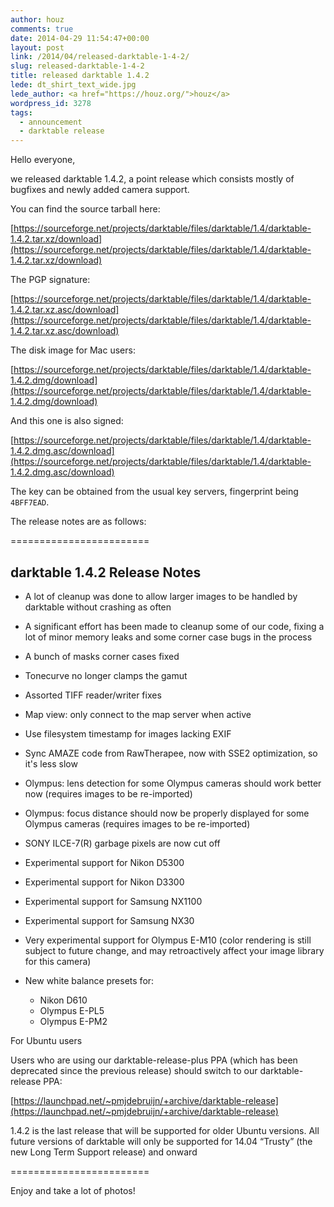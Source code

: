 ```yaml
---
author: houz
comments: true
date: 2014-04-29 11:54:47+00:00
layout: post
link: /2014/04/released-darktable-1-4-2/
slug: released-darktable-1-4-2
title: released darktable 1.4.2
lede: dt_shirt_text_wide.jpg
lede_author: <a href="https://houz.org/">houz</a>
wordpress_id: 3278
tags:
  - announcement
  - darktable release
---
```

Hello everyone,

we released darktable 1.4.2, a point release which consists mostly of bugfixes and newly added camera support.

You can find the source tarball here:

[https://sourceforge.net/projects/darktable/files/darktable/1.4/darktable-1.4.2.tar.xz/download](https://sourceforge.net/projects/darktable/files/darktable/1.4/darktable-1.4.2.tar.xz/download)

The PGP signature:

[https://sourceforge.net/projects/darktable/files/darktable/1.4/darktable-1.4.2.tar.xz.asc/download](https://sourceforge.net/projects/darktable/files/darktable/1.4/darktable-1.4.2.tar.xz.asc/download)

The disk image for Mac users:

[https://sourceforge.net/projects/darktable/files/darktable/1.4/darktable-1.4.2.dmg/download](https://sourceforge.net/projects/darktable/files/darktable/1.4/darktable-1.4.2.dmg/download)

And this one is also signed:

[https://sourceforge.net/projects/darktable/files/darktable/1.4/darktable-1.4.2.dmg.asc/download](https://sourceforge.net/projects/darktable/files/darktable/1.4/darktable-1.4.2.dmg.asc/download)

The key can be obtained from the usual key servers, fingerprint being `4BFF7EAD`.

The release notes are as follows:

========================

## darktable 1.4.2 Release Notes

* A lot of cleanup was done to allow larger images to be handled by darktable without crashing as often
* A significant effort has been made to cleanup some of our code, fixing a lot of minor memory leaks and some corner case bugs in the process
* A bunch of masks corner cases fixed
* Tonecurve no longer clamps the gamut
* Assorted TIFF reader/writer fixes
* Map view: only connect to the map server when active
* Use filesystem timestamp for images lacking EXIF
* Sync AMAZE code from RawTherapee, now with SSE2 optimization, so it's less slow
* Olympus: lens detection for some Olympus cameras should work better now (requires images to be re-imported)
* Olympus: focus distance should now be properly displayed for some Olympus cameras (requires images to be re-imported)
* SONY ILCE-7(R) garbage pixels are now cut off
* Experimental support for Nikon D5300
* Experimental support for Nikon D3300
* Experimental support for Samsung NX1100
* Experimental support for Samsung NX30
* Very experimental support for Olympus E-M10 (color rendering is still subject to future change, and may retroactively affect your image library for this camera)
* New white balance presets for:

    * Nikon D610
    * Olympus E-PL5
    * Olympus E-PM2

For Ubuntu users

Users who are using our darktable-release-plus PPA (which has been deprecated since the previous release) should switch to our darktable-release PPA:

[https://launchpad.net/~pmjdebruijn/+archive/darktable-release](https://launchpad.net/~pmjdebruijn/+archive/darktable-release)

1.4.2 is the last release that will be supported for older Ubuntu versions. All future versions of darktable will only be supported for 14.04 “Trusty” (the new Long Term Support release) and onward

========================

Enjoy and take a lot of photos!
